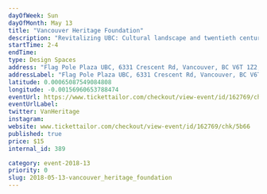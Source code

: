 ```yaml
---
dayOfWeek: Sun
dayOfMonth: May 13
title: "Vancouver Heritage Foundation"
description: "Revitalizing UBC: Cultural landscape and twentieth century design legacies.<br> <br> The University of British Columbia offers a rich design legacy to explore. More than that, the buildings and landscapes reflect key society forces that have historically shaped the place, including a significant collection of Mid-century Modern buildings that introduced fresh ideas on education and design.  As the campus continues to grow and evolve, UBC Campus and Community Planning has sought to understand the campus as a cultural landscape so that each rehabilitation project and new development contributes to this sense of place.<br> <br> Tour leaders Gerry McGeough, UBC University Architect, and Karen Russell, Manager, Development Services, will discuss these forces and themes that have shaped the campus over time, how these are informing current planning, and lessons learned as UBC seeks to apply emergent “values based” heritage conservation practices. We will learn about the history and development of key sites and buildings along the route, their design and the architects that conceived them, and how they fit into the bigger picture of the UBC campus.<br> <br> This walking tour is taking place in conjunction with Vancouver Design Week – Vancouver’s official interdisciplinary design festival."
startTime: 2-4
endTime: 
type: Design Spaces
address: "Flag Pole Plaza UBC, 6331 Crescent Rd, Vancouver, BC V6T 1Z2, Vancouver, BC, Canada"
addressLabel: "Flag Pole Plaza UBC, 6331 Crescent Rd, Vancouver, BC V6T 1Z2"
latitude: 0.00065087549084808
longitude: -0.00156960653788474
eventUrl: https://www.tickettailor.com/checkout/view-event/id/162769/chk/5b66
eventUrlLabel: 
twitter: VanHeritage
instagram: 
website: www.tickettailor.com/checkout/view-event/id/162769/chk/5b66
published: true
price: $15
internal_id: 389

category: event-2018-13
priority: 0
slug: 2018-05-13-vancouver_heritage_foundation
---
```

